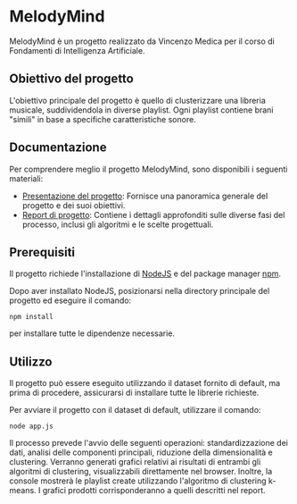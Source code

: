 # MelodyMind
MelodyMind è un progetto realizzato da Vincenzo Medica per il corso di Fondamenti di Intelligenza Artificiale.

## Obiettivo del progetto
L'obiettivo principale del progetto è quello di clusterizzare una libreria musicale, suddividendola in diverse playlist. Ogni playlist contiene brani "simili" in base a specifiche caratteristiche sonore.

## Documentazione
Per comprendere meglio il progetto MelodyMind, sono disponibili i seguenti materiali:
- [Presentazione del progetto](./Documenti/MelodyMind_presentation_medica.pdf): Fornisce una panoramica generale del progetto e dei suoi obiettivi.
- [Report di progetto](./Documenti/MelodyMind_report_medica.pdf): Contiene i dettagli approfonditi sulle diverse fasi del processo, inclusi gli algoritmi e le scelte progettuali.

## Prerequisiti
Il progetto richiede l'installazione di [NodeJS](https://nodejs.org/it/) e del package manager [npm](https://www.npmjs.com/).

Dopo aver installato NodeJS, posizionarsi nella directory principale del progetto ed eseguire il comando:

```
npm install
```

per installare tutte le dipendenze necessarie.

## Utilizzo
Il progetto può essere eseguito utilizzando il dataset fornito di default, ma prima di procedere, assicurarsi di installare tutte le librerie richieste. 

Per avviare il progetto con il dataset di default, utilizzare il comando:



```
node app.js
```


Il processo prevede l'avvio delle seguenti operazioni: standardizzazione dei dati, analisi delle componenti principali, riduzione della dimensionalità e clustering. Verranno generati grafici relativi ai risultati di entrambi gli algoritmi di clustering, visualizzabili direttamente nel browser. Inoltre, la console mostrerà le playlist create utilizzando l'algoritmo di clustering k-means. I grafici prodotti corrisponderanno a quelli descritti nel report.
